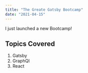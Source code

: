 ```yaml
---
title: "The Greate Gatsby Bootcamp"
date: "2021-04-15"
---
```


I just launched a new Bootcamp!

## Topics Covered

1. Gatsby
2. GraphQl
3. React
